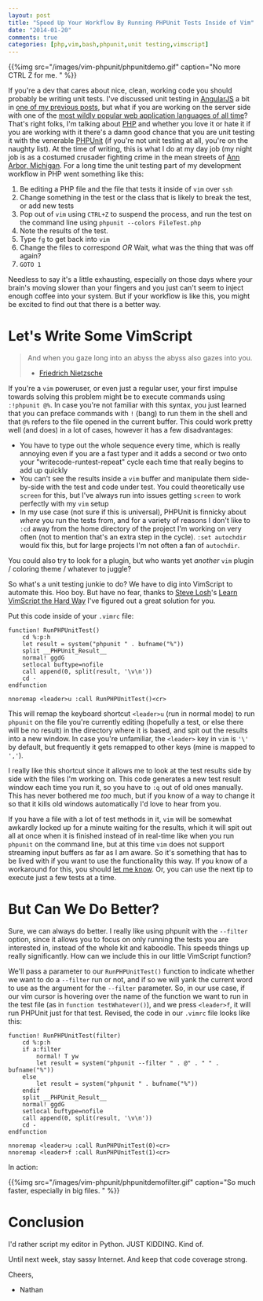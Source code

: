 ```yaml
---
layout: post
title: "Speed Up Your Workflow By Running PHPUnit Tests Inside of Vim"
date: "2014-01-20"
comments: true
categories: [php,vim,bash,phpunit,unit testing,vimscript]
---
```


{{%img src="/images/vim-phpunit/phpunitdemo.gif" caption="No more CTRL Z for me. " %}}

If you're a dev that cares about nice, clean, working code you should probably be writing unit tests.  I've discussed unit testing in [AngularJS](http://angularjs.org) a bit in [one of my previous posts](https://nathanleclaire.com/blog/2013/12/13/how-to-unit-test-controllers-in-angularjs-without-setting-your-hair-on-fire/), but what if you are working on the server side with one of the [most wildly popular web application languages of all time](http://langpop.com/)?  That's right folks, I'm talking about [PHP](http://php.net/) and whether you love it or hate it if you are working with it there's a damn good chance that you are unit testing it with the venerable [PHPUnit](http://phpunit.de/) (if you're not unit testing at all, you're on the naughty list).  At the time of writing, this is what I do at my day job (my night job is as a costumed crusader fighting crime in the mean streets of [Ann Arbor, Michigan](http://www.a2gov.org/Pages/default.aspx).  For a long time the unit testing part of my development workflow in PHP went something like this:

1.  Be editing a PHP file and the file that tests it inside of `vim` over `ssh`
2.  Change something in the test or the class that is likely to break the test, or add new tests
3.  Pop out of `vim` using `CTRL+Z` to suspend the process, and run the test on the command line using `phpunit --colors FileTest.php`
4.  Note the results of the test.
5.  Type `fg` to get back into `vim`
6.  Change the files to correspond *OR* Wait, what was the thing that was off again?
7.  `GOTO 1`

Needless to say it's a little exhausting, especially on those days where your brain's moving slower than your fingers and you just can't seem to inject enough coffee into your system.  But if your workflow is like this, you might be excited to find out that there is a better way.

# Let's Write Some VimScript

> And when you gaze long into an abyss the abyss also gazes into you. 
>
> - [Friedrich Nietzsche](http://en.wikiquote.org/wiki/Friedrich_Nietzsche)

If you're a `vim` poweruser, or even just a regular user, your first impulse towards solving this problem might be to execute commands using `:!phpunit @%`.  In case you're not familiar with this syntax, you just learned that you can preface commands with `!` (bang) to run them in the shell and that `@%` refers to the file opened in the current buffer.  This could work pretty well (and does) in a lot of cases, however it has a few disadvantages:  

- You have to type out the whole sequence every time, which is really annoying even if you are a fast typer and it adds a second or two onto your "writecode-runtest-repeat" cycle each time that really begins to add up quickly
- You can't see the results inside a `vim` buffer and manipulate them side-by-side with the test and code under test.  You could theoretically use `screen` for this, but I've always run into issues getting `screen` to work perfectly with my `vim` setup
- In my use case (not sure if this is universal), PHPUnit is finnicky about *where* you run the tests from, and for a variety of reasons I don't like to `:cd` away from the home directory of the project I'm working on very often (not to mention that's an extra step in the cycle).  `:set autochdir` would fix this, but for large projects I'm not often a fan of `autochdir`.

You could also try to look for a plugin, but who wants yet *another* `vim` plugin / coloring theme / whatever to juggle?

So what's a unit testing junkie to do?  We have to dig into VimScript to automate this.  Hoo boy.  But have no fear, thanks to [Steve Losh](http://stevelosh.com/)'s [Learn VimScript the Hard Way](http://learnvimscriptthehardway.stevelosh.com/) I've figured out a great solution for you.

Put this code inside of your `.vimrc` file:

```
function! RunPHPUnitTest()
    cd %:p:h
    let result = system("phpunit " . bufname("%"))
    split __PHPUnit_Result__
    normal! ggdG
    setlocal buftype=nofile
    call append(0, split(result, '\v\n'))
    cd -
endfunction

nnoremap <leader>u :call RunPHPUnitTest()<cr>
```

This will remap the keyboard shortcut `<leader>u` (run in normal mode) to run `phpunit` on the file you're currently editing (hopefully a test, or else there will be no result) in the directory where it is based, and spit out the results into a new window.  In case you're unfamiliar, the `<leader>` key in `vim` is `'\'` by default, but frequently it gets remapped to other keys (mine is mapped to `','`). 

I really like this shortcut since it allows me to look at the test results side by side with the files I'm working on.  This code generates a new test result window each time you run it, so you have to `:q` out of old ones manually.  This has never bothered me *too* much, but if you know of a way to change it so that it kills old windows automatically I'd love to hear from you.

If you have a file with a lot of test methods in it, `vim` will be somewhat awkardly locked up for a minute waiting for the results, which it will spit out all at once when it is finished instead of in real-time like when you run `phpunit` on the command line, but at this time `vim` does not support streaming input buffers as far as I am aware.  So it's something that has to be lived with if you want to use the functionality this way.  If you know of a workaround for this, you should [let me know](mailto:nathanleclaire@gmail.com).  Or, you can use the next tip to execute just a few tests at a time.

# But Can We Do Better?

Sure, we can always do better.  I really like using phpunit with the `--filter` option, since it allows you to focus on only running the tests you are interested in, instead of the whole kit and kaboodle.  This speeds things up really significantly.  How can we include this in our little VimScript function?

We'll pass a parameter to our `RunPHPUnitTest()` function to indicate whether we want to do a `--filter` run or not, and if so we will yank the current word to use as the argument for the `--filter` parameter.  So, in our use case, if our vim cursor is hovering over the name of the function we want to run in the test file (as in `function testWhatever()`), and we press `<leader>f`, it will run PHPUnit just for that test.  Revised, the code in our `.vimrc` file looks like this:

```
function! RunPHPUnitTest(filter)
    cd %:p:h
    if a:filter
        normal! T yw
        let result = system("phpunit --filter " . @" . " " . bufname("%"))
    else
        let result = system("phpunit " . bufname("%"))
    endif
    split __PHPUnit_Result__
    normal! ggdG
    setlocal buftype=nofile
    call append(0, split(result, '\v\n'))
    cd -
endfunction

nnoremap <leader>u :call RunPHPUnitTest(0)<cr>
nnoremap <leader>f :call RunPHPUnitTest(1)<cr>
```

In action:

{{%img src="/images/vim-phpunit/phpunitdemofilter.gif" caption="So much faster, especially in big files. " %}}

# Conclusion

I'd rather script my editor in Python.  JUST KIDDING.  Kind of.

Until next week, stay sassy Internet.  And keep that code coverage strong.

Cheers,

- Nathan
